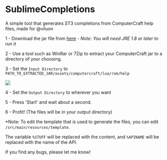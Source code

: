 # SublimeCompletions

A simple tool that generates ST3 completions from ComputerCraft help files, made for @viluon

1 - Download the jar file from [here](https://www.dropbox.com/s/hq3y5erckglr08h/ST3_generator_v0.5.3.jar?dl=1) - *Note: You will need JRE 1.8 or later to run it*

2 - Use a tool such as WinRar or 7Zip to extract your ComputerCraft jar to a directory of your choosing.

3 - Set the `Input Directory` to `PATH_TO_EXTRACTED_JAR/assets/computercraft/lua/rom/help`

![](http://i.imgur.com/7UHsDO4.png)

4 - Set the `Output Directory` to wherever you want

5 - Press 'Start' and wait about a second.

6 - Profit! (The files will be in your output directory)

*Note: To edit the template that is used to generate the files, you can edit `/src/main/resources/template`.

The variable `%STUFF` will be replaced with the content, and `%APINAME` will be replaced with the name of the API.

If you find any bugs, please let me know!
